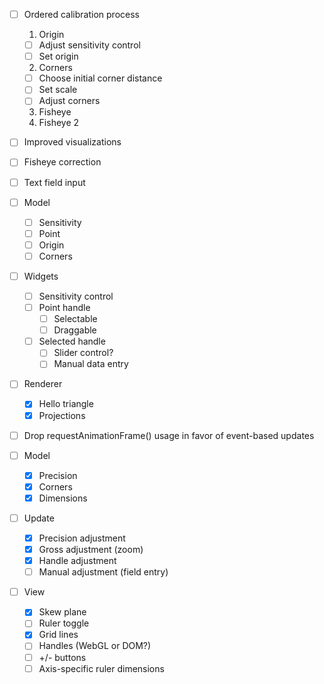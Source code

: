 - [ ] Ordered calibration process
  1. Origin
    - [ ] Adjust sensitivity control
    - [ ] Set origin
  2. Corners
    - [ ] Choose initial corner distance
    - [ ] Set scale
    - [ ] Adjust corners
  3. Fisheye
  4. Fisheye 2

- [ ] Improved visualizations
- [ ] Fisheye correction
- [ ] Text field input

- [ ] Model
  - [ ] Sensitivity
  - [ ] Point
  - [ ] Origin
  - [ ] Corners

- [ ] Widgets
  - [ ] Sensitivity control
  - [ ] Point handle
    - [ ] Selectable
    - [ ] Draggable
  - [ ] Selected handle
    - [ ] Slider control?
    - [ ] Manual data entry

- [ ] Renderer
  - [x] Hello triangle
  - [x] Projections

- [ ] Drop requestAnimationFrame() usage in favor of event-based updates


- [ ] Model
  - [x] Precision
  - [x] Corners
  - [x] Dimensions
- [ ] Update
  - [x] Precision adjustment
  - [x] Gross adjustment (zoom)
  - [x] Handle adjustment
  - [ ] Manual adjustment (field entry)
- [ ] View
  - [x] Skew plane
  - [ ] Ruler toggle
  - [x] Grid lines
  - [ ] Handles (WebGL or DOM?)
  - [ ] +/- buttons
  - [ ] Axis-specific ruler dimensions
